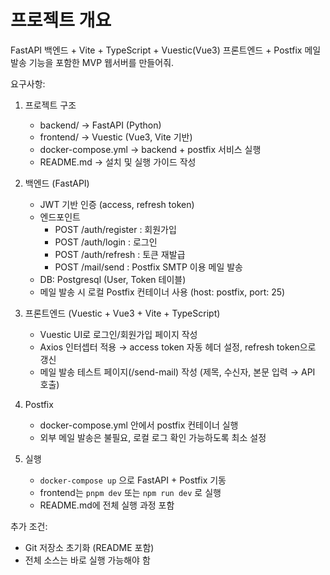 
# 프로젝트 개요
FastAPI 백엔드 + Vite + TypeScript + Vuestic(Vue3) 프론트엔드 + Postfix 메일 발송 기능을 포함한 MVP 웹서버를 만들어줘.

요구사항:
1. 프로젝트 구조
   - backend/ → FastAPI (Python)
   - frontend/ → Vuestic (Vue3, Vite 기반)
   - docker-compose.yml → backend + postfix 서비스 실행
   - README.md → 설치 및 실행 가이드 작성

2. 백엔드 (FastAPI)
   - JWT 기반 인증 (access, refresh token)
   - 엔드포인트
     - POST /auth/register : 회원가입
     - POST /auth/login : 로그인
     - POST /auth/refresh : 토큰 재발급
     - POST /mail/send : Postfix SMTP 이용 메일 발송
   - DB: Postgresql (User, Token 테이블)
   - 메일 발송 시 로컬 Postfix 컨테이너 사용 (host: postfix, port: 25)

3. 프론트엔드 (Vuestic + Vue3 + Vite + TypeScript)
   - Vuestic UI로 로그인/회원가입 페이지 작성
   - Axios 인터셉터 적용 → access token 자동 헤더 설정, refresh token으로 갱신
   - 메일 발송 테스트 페이지(/send-mail) 작성 (제목, 수신자, 본문 입력 → API 호출)

4. Postfix
   - docker-compose.yml 안에서 postfix 컨테이너 실행
   - 외부 메일 발송은 불필요, 로컬 로그 확인 가능하도록 최소 설정

5. 실행
   - `docker-compose up` 으로 FastAPI + Postfix 기동
   - frontend는 `pnpm dev` 또는 `npm run dev` 로 실행
   - README.md에 전체 실행 과정 포함

추가 조건:
- Git 저장소 초기화 (README 포함)
- 전체 소스는 바로 실행 가능해야 함

